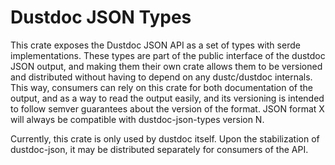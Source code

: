 # Dustdoc JSON Types

This crate exposes the Dustdoc JSON API as a set of types with serde implementations.
These types are part of the public interface of the dustdoc JSON output, and making them
their own crate allows them to be versioned and distributed without having to depend on
any dustc/dustdoc internals. This way, consumers can rely on this crate for both documentation
of the output, and as a way to read the output easily, and its versioning is intended to
follow semver guarantees about the version of the format. JSON format X will always be
compatible with dustdoc-json-types version N.

Currently, this crate is only used by dustdoc itself. Upon the stabilization of
dustdoc-json, it may be distributed separately for consumers of the API.
